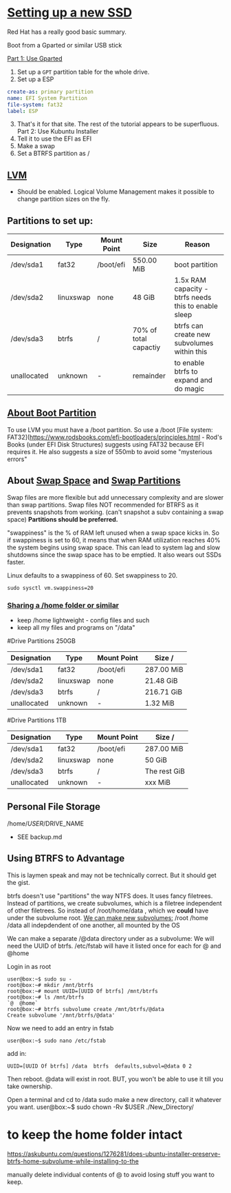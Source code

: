 # [Setting up a new SSD](https://access.redhat.com/documentation/en-us/red_hat_enterprise_linux/6/html/installation_guide/s2-diskpartrecommend-x86)
Red Hat has a really good basic summary.


Boot from a Gparted or similar USB stick

[Part 1: Use Gparted](https://help.ubuntu.com/community/ManualFullSystemEncryption/DetailedProcessPartition)
1. Set up a `GPT` partition table for the whole drive.
2. Set up a ESP 

```yaml
create-as: primary partition
name: EFI System Partition
file-system: fat32
label: ESP
```
3. That's it for that site. The rest of the tutorial appears to be superfluous.
Part 2: Use Kubuntu Installer 
4. Tell it to use the EFI as EFI
5. Make a swap
6. Set a BTRFS partition as /




## [LVM](https://access.redhat.com/documentation/en-us/red_hat_enterprise_linux/6/html/installation_guide/sn-partitioning-lvm)
- Should be enabled.
Logical Volume Management makes it possible to change partition sizes on the fly.


## Partitions to set up:

| Designation | Type           | Mount Point | Size | Reason
| ------------------- | --------------- | ----------- | ------------------- |  ------------------- |
| /dev/sda1 | fat32 | /boot/efi | 550.00 MiB | boot partition
| /dev\/sda2 | linuxswap | none | 48 GiB | 1.5x RAM capacity - btrfs needs this to enable sleep
| /dev/sda3 | btrfs | / | 70% of total capactiy | btrfs can create new subvolumes within this 
| unallocated | unknown | - | remainder | to enable btrfs to expand and do magic



## [About Boot Partition](https://www.baeldung.com/linux/boot-partition-necessary)
To use LVM you must have a /boot partition. So use a /boot
[File system: FAT32](https://www.rodsbooks.com/efi-bootloaders/principles.html - Rod's Books (under EFI Disk Structures) suggests using FAT32 because EFI requires it.
He also suggests a size of 550mb to avoid some "mysterious errors"





## About [Swap Space](https://opensource.com/article/18/9/swap-space-linux-systems) and [Swap Partitions](https://www.makeuseof.com/tag/swap-partition/)
Swap files are more flexible but add unnecessary complexity and are slower than swap partitions.
Swap files NOT recommended for BTRFS as it prevents snapshots from working. (can't snapshot a subv containing a swap space) 
**Partitions should be preferred.**

"swappiness" is the % of RAM left unused when a swap space kicks in. So if swappiness is set to 60, it means that when RAM utilization
reaches 40% the system begins using swap space. This can lead to system lag and slow shutdowns since the swap space has to be emptied.
It also wears out SSDs faster.

Linux defaults to a swappiness of 60.
Set swappiness to 20.
```shell
sudo sysctl vm.swappiness=20
```

### [Sharing a /home folder or similar](https://unix.stackexchange.com/questions/6344/different-linux-distros-sharing-the-same-home-folder)
- keep /home lightweight - config files and such
- keep all my files and programs on "/data" 






#Drive Partitions 250GB

| Designation | Type           | Mount Point | Size /
| ------------------- | --------------- | ----------- | ------------------- | 
| /dev/sda1 | fat32 | /boot/efi | 287.00 MiB |
| /dev\/sda2 | linuxswap | none | 21.48 GiB |
| /dev/sda3 | btrfs | / | 216.71 GiB |
| unallocated | unknown | - | 1.32 MiB |

#Drive Partitions 1TB

| Designation | Type           | Mount Point | Size /
| ------------------- | --------------- | ----------- | ------------------- | 
| /dev/sda1 | fat32 | /boot/efi | 287.00 MiB |
| /dev\/sda2 | linuxswap | none | 50 GiB |
| /dev/sda3 | btrfs | / | The rest GiB |
| unallocated | unknown | - | xxx MiB |


## Personal File Storage
/home/$USER/$DRIVE_NAME
- SEE backup.md


## Using BTRFS to Advantage
This is laymen speak and may not be technically correct. But it should get the gist.

btrfs doesn't use "partitions" the way NTFS does. It uses fancy filetrees. Instead of partitions, we create subvolumes, which is a filetree independent of other filetrees.
So instead of /root/home/data , which we **could** have under the subvolume root. [We can make new subvolumes:](https://askubuntu.com/questions/331233/creating-btrfs-subvolume-like-or-home)
/root
/home
/data
all indepdendent of one another, all mounted by the OS

We can make a separate /@data directory under as a subvolume:
We will need the UUID of btrfs.
/etc/fstab will have it listed once for each for @ and @home

Login in as root
```shell
user@box:~$ sudo su -
root@box:~# mkdir /mnt/btrfs
root@box:~# mount UUID=[UUID Of btrfs] /mnt/btrfs
root@box:~# ls /mnt/btrfs
`@  @home`
root@box:~# btrfs subvolume create /mnt/btrfs/@data
Create subvolume '/mnt/btrfs/@data'
```

Now we need to add an entry in fstab
```shell
user@box:~$ sudo nano /etc/fstab
```
add in:

```shell
UUID=[UUID Of btrfs] /data  btrfs  defaults,subvol=@data 0 2
```
Then reboot. @data will exist in root. BUT, you won't be able to use it till you take ownership.

Open a terminal and cd to /data
sudo make a new directory, call it whatever you want.
user@box:~$ sudo chown -Rv $USER ./New_Directory/


# to keep the home folder intact
https://askubuntu.com/questions/1276281/does-ubuntu-installer-preserve-btrfs-home-subvolume-while-installing-to-the

manually delete individual contents of @ to avoid losing stuff you want to keep.






 


